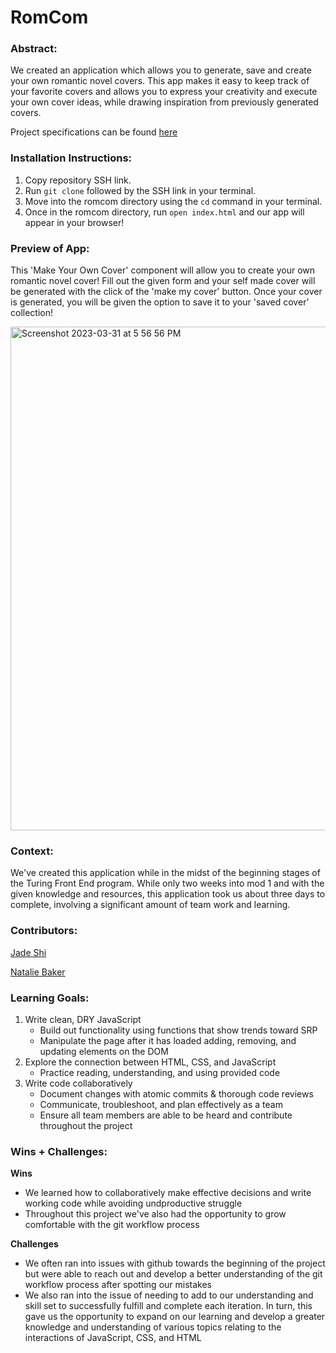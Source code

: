 
# RomCom 


### Abstract:
[//]: <> (Briefly describe what you built and its features. What problem is the app solving? How does this application solve that problem?)


We created an application which allows you to generate, save and create your own romantic novel covers. This app makes it easy to keep track of your favorite covers and allows you to express your creativity and execute your own cover ideas, while drawing inspiration from previously generated covers.

Project specifications can be found [here](https://frontend.turing.edu/projects/module-1/romcom-pair-v2.html)


### Installation Instructions:
[//]: <> (What steps does a person have to take to get your app cloned down and running?)




1. Copy repository SSH link.
2. Run `git clone`  followed by the SSH link in your terminal.
3. Move into the romcom directory using the `cd` command in your terminal.
4. Once in the romcom directory, run `open index.html` and our app will appear in your browser!


### Preview of App:
[//]: <> (Provide ONE gif or screenshot of your application - choose the "coolest" piece of functionality to show off.)
 This 'Make Your Own Cover' component will allow you to create your own romantic novel cover! Fill out the given form and your self made cover will be generated with the click of the 'make my cover' button. Once your cover is generated, you will be given the option to save it to your 'saved cover' collection!


<img width="806" alt="Screenshot 2023-03-31 at 5 56 56 PM" src="https://user-images.githubusercontent.com/123802263/229240368-4797b80d-b793-4a61-b714-eb88884bc1b7.png">


### Context:
[//]: <> (Give some context for the project here. How long did you have to work on it? How far into the Turing program are you?)
We've created this application while in the midst of the beginning stages of the Turing Front End program. While only two weeks into mod 1 and with the given knowledge and resources, this application took us about three days to complete, involving a significant amount of team work and learning.


### Contributors:
[//]: <> (Who worked on this application? Link to their GitHubs.)
[Jade Shi](https://github.com/Jade-ZS)


[Natalie Baker](https://github.com/Nathelene)


### Learning Goals:
[//]: <> (What were the learning goals of this project? What tech did you work with?)
1. Write clean, DRY JavaScript
   - Build out functionality using functions that show trends toward SRP
   - Manipulate the page after it has loaded adding, removing, and updating elements on the DOM
2. Explore the connection between HTML, CSS, and JavaScript
   - Practice reading, understanding, and using provided code
3. Write code collaboratively
   - Document changes with atomic commits & thorough code reviews
   - Communicate, troubleshoot, and plan effectively as a team
   - Ensure all team members are able to be heard and contribute throughout the project
### Wins + Challenges:
[//]: <> (What are 2-3 wins you have from this project? What were some challenges you faced - and how did you get over them?)




**Wins**


- We learned how to collaboratively
   make effective decisions and write working code while avoiding undproductive struggle
- Throughout this project we've also had the opportunity to grow comfortable with the git workflow process 


**Challenges**


- We often ran into issues with github towards the beginning of the project but were able to reach out and develop a better understanding of the git workflow process after spotting our mistakes
- We also ran into the issue of needing to add to our understanding and skill set to successfully fulfill and complete each iteration. In turn, this gave us the opportunity to expand on our learning and develop a greater knowledge and understanding of various topics relating to the interactions of JavaScript, CSS, and HTML

